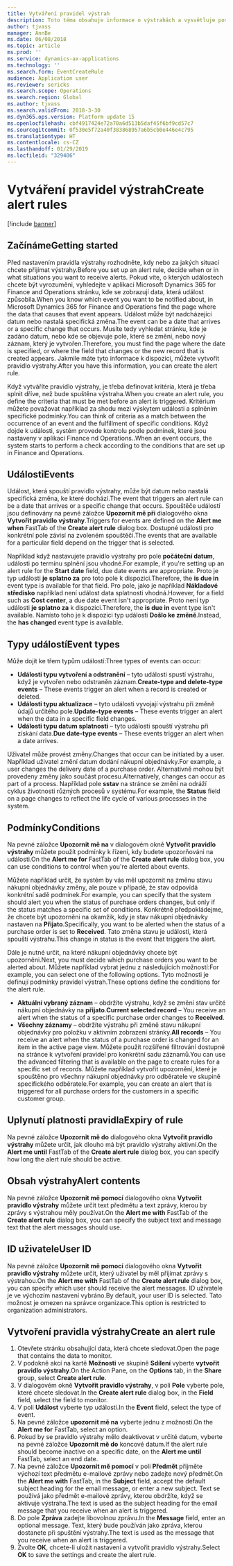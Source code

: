 ```yaml
---
title: Vytváření pravidel výstrah
description: Toto téma obsahuje informace o výstrahách a vysvětluje postup při vytvoření pravidla výstrahy, abyste byli upozorněni na události, jako je například následné datum nebo nastalá specifická změna.
author: tjvass
manager: AnnBe
ms.date: 06/08/2018
ms.topic: article
ms.prod: ''
ms.service: dynamics-ax-applications
ms.technology: ''
ms.search.form: EventCreateRule
audience: Application user
ms.reviewer: sericks
ms.search.scope: Operations
ms.search.region: Global
ms.author: tjvass
ms.search.validFrom: 2018-3-30
ms.dyn365.ops.version: Platform update 15
ms.openlocfilehash: cbf4917424e72a70a6d513b5daf45f6bf9cd57c7
ms.sourcegitcommit: 0f530e5f72a40f383868957a6b5cb0e446e4c795
ms.translationtype: HT
ms.contentlocale: cs-CZ
ms.lasthandoff: 01/29/2019
ms.locfileid: "329406"
---
```

# <a name="create-alert-rules"></a><span data-ttu-id="be585-103">Vytváření pravidel výstrah</span><span class="sxs-lookup"><span data-stu-id="be585-103">Create alert rules</span></span>

[!include [banner](../includes/banner.md)]

## <a name="getting-started"></a><span data-ttu-id="be585-104">Začínáme</span><span class="sxs-lookup"><span data-stu-id="be585-104">Getting started</span></span>

<span data-ttu-id="be585-105">Před nastavením pravidla výstrahy rozhodněte, kdy nebo za jakých situací chcete přijímat výstrahy.</span><span class="sxs-lookup"><span data-stu-id="be585-105">Before you set up an alert rule, decide when or in what situations you want to receive alerts.</span></span> <span data-ttu-id="be585-106">Pokud víte, o kterých událostech chcete být vyrozuměni, vyhledejte v aplikaci Microsoft Dynamics 365 for Finance and Operations stránku, kde se zobrazují data, která událost způsobila.</span><span class="sxs-lookup"><span data-stu-id="be585-106">When you know which event you want to be notified about, in Microsoft Dynamics 365 for Finance and Operations find the page where the data that causes that event appears.</span></span> <span data-ttu-id="be585-107">Událost může být nadcházející datum nebo nastalá specifická změna.</span><span class="sxs-lookup"><span data-stu-id="be585-107">The event can be a date that arrives or a specific change that occurs.</span></span> <span data-ttu-id="be585-108">Musíte tedy vyhledat stránku, kde je zadáno datum, nebo kde se objevuje pole, které se změní, nebo nový záznam, který je vytvořen.</span><span class="sxs-lookup"><span data-stu-id="be585-108">Therefore, you must find the page where the date is specified, or where the field that changes or the new record that is created appears.</span></span> <span data-ttu-id="be585-109">Jakmile máte tyto informace k dispozici, můžete vytvořit pravidlo výstrahy.</span><span class="sxs-lookup"><span data-stu-id="be585-109">After you have this information, you can create the alert rule.</span></span>

<span data-ttu-id="be585-110">Když vytváříte pravidlo výstrahy, je třeba definovat kritéria, která je třeba splnit dříve, než bude spuštěna výstraha.</span><span class="sxs-lookup"><span data-stu-id="be585-110">When you create an alert rule, you define the criteria that must be met before an alert is triggered.</span></span> <span data-ttu-id="be585-111">Kritérium můžete považovat například za shodu mezi výskytem události a splněním specifické podmínky.</span><span class="sxs-lookup"><span data-stu-id="be585-111">You can think of criteria as a match between the occurrence of an event and the fulfillment of specific conditions.</span></span> <span data-ttu-id="be585-112">Když dojde k události, systém provede kontrolu podle podmínek, které jsou nastaveny v aplikaci Finance nd Operations..</span><span class="sxs-lookup"><span data-stu-id="be585-112">When an event occurs, the system starts to perform a check according to the conditions that are set up in Finance and Operations.</span></span>

## <a name="events"></a><span data-ttu-id="be585-113">Události</span><span class="sxs-lookup"><span data-stu-id="be585-113">Events</span></span>

<span data-ttu-id="be585-114">Událost, která spouští pravidlo výstrahy, může být datum nebo nastalá specifická změna, ke které dochází.</span><span class="sxs-lookup"><span data-stu-id="be585-114">The event that triggers an alert rule can be a date that arrives or a specific change that occurs.</span></span> <span data-ttu-id="be585-115">Spouštěče událostí jsou definovány na pevné záložce **Upozornit mě při** dialogového okna **Vytvořit pravidlo výstrahy**.</span><span class="sxs-lookup"><span data-stu-id="be585-115">Triggers for events are defined on the **Alert me when** FastTab of the **Create alert rule** dialog box.</span></span> <span data-ttu-id="be585-116">Dostupné události pro konkrétní pole závisí na zvoleném spouštěči.</span><span class="sxs-lookup"><span data-stu-id="be585-116">The events that are available for a particular field depend on the trigger that is selected.</span></span>

<span data-ttu-id="be585-117">Například když nastavujete pravidlo výstrahy pro pole **počáteční datum**, události po termínu splnění jsou vhodné.</span><span class="sxs-lookup"><span data-stu-id="be585-117">For example, if you're setting up an alert rule for the **Start date** field, due date events are appropriate.</span></span> <span data-ttu-id="be585-118">Proto je typ události **je splatno za** pro toto pole k dispozici.</span><span class="sxs-lookup"><span data-stu-id="be585-118">Therefore, the **is due in** event type is available for that field.</span></span> <span data-ttu-id="be585-119">Pro pole, jako je například **Nákladové středisko** například není událost data splatnosti vhodná.</span><span class="sxs-lookup"><span data-stu-id="be585-119">However, for a field such as **Cost center**, a due date event isn't appropriate.</span></span> <span data-ttu-id="be585-120">Proto není typ události **je splatno za** k dispozici.</span><span class="sxs-lookup"><span data-stu-id="be585-120">Therefore, the **is due in** event type isn't available.</span></span> <span data-ttu-id="be585-121">Namísto toho je k dispozici typ události **Došlo ke změně**.</span><span class="sxs-lookup"><span data-stu-id="be585-121">Instead, the **has changed** event type is available.</span></span>

## <a name="event-types"></a><span data-ttu-id="be585-122">Typy událostí</span><span class="sxs-lookup"><span data-stu-id="be585-122">Event types</span></span>

<span data-ttu-id="be585-123">Může dojít ke třem typům událostí:</span><span class="sxs-lookup"><span data-stu-id="be585-123">Three types of events can occur:</span></span>

- <span data-ttu-id="be585-124">**Události typu vytvoření a odstranění** – tyto události spustí výstrahu, když je vytvořen nebo odstraněn záznam.</span><span class="sxs-lookup"><span data-stu-id="be585-124">**Create-type and delete-type events** – These events trigger an alert when a record is created or deleted.</span></span>
- <span data-ttu-id="be585-125">**Události typu aktualizace** – tyto události vyvojají výstrahu při změně údajů určitého pole.</span><span class="sxs-lookup"><span data-stu-id="be585-125">**Update-type events** – These events trigger an alert when the data in a specific field changes.</span></span>
- <span data-ttu-id="be585-126">**Události typu datum splatnosti** – tyto události spouští výstrahu při získání data.</span><span class="sxs-lookup"><span data-stu-id="be585-126">**Due date-type events** – These events trigger an alert when a date arrives.</span></span>
    
<span data-ttu-id="be585-127">Uživatel může provést změny.</span><span class="sxs-lookup"><span data-stu-id="be585-127">Changes that occur can be initiated by a user.</span></span> <span data-ttu-id="be585-128">Například uživatel změní datum dodání nákupní objednávky.</span><span class="sxs-lookup"><span data-stu-id="be585-128">For example, a user changes the delivery date of a purchase order.</span></span> <span data-ttu-id="be585-129">Alternativně mohou být provedeny změny jako součást procesu.</span><span class="sxs-lookup"><span data-stu-id="be585-129">Alternatively, changes can occur as part of a process.</span></span> <span data-ttu-id="be585-130">Například pole **sstav** na stránce se změní na odráží cyklus životnosti různých procesů v systému.</span><span class="sxs-lookup"><span data-stu-id="be585-130">For example, the **Status** field on a page changes to reflect the life cycle of various processes in the system.</span></span>

## <a name="conditions"></a><span data-ttu-id="be585-131">Podmínky</span><span class="sxs-lookup"><span data-stu-id="be585-131">Conditions</span></span>

<span data-ttu-id="be585-132">Na pevné záložce **Upozornit mě na** v dialogovém okně **Vytvořit pravidlo výstrahy** můžete použít podmínky k řízení, kdy budete upozorňováni na události.</span><span class="sxs-lookup"><span data-stu-id="be585-132">On the **Alert me for** FastTab of the **Create alert rule** dialog box, you can use conditions to control when you're alerted about events.</span></span>

<span data-ttu-id="be585-133">Můžete například určit, že systém by vás měl upozornit na změnu stavu nákupní objednávky změny, ale pouze v případě, že stav odpovídá konkrétní sadě podmínek.</span><span class="sxs-lookup"><span data-stu-id="be585-133">For example, you can specify that the system should alert you when the status of purchase orders changes, but only if the status matches a specific set of conditions.</span></span> <span data-ttu-id="be585-134">Konkrétně předpokládejme, že chcete být upozorněni na okamžik, kdy je stav nákupní objednávky nastaven na **Přijato**.</span><span class="sxs-lookup"><span data-stu-id="be585-134">Specifically, you want to be alerted when the status of a purchase order is set to **Received**.</span></span> <span data-ttu-id="be585-135">Tato změna stavu je událostí, která spouští výstrahu.</span><span class="sxs-lookup"><span data-stu-id="be585-135">This change in status is the event that triggers the alert.</span></span>

<span data-ttu-id="be585-136">Dále je nutné určit, na které nákupní objednávky chcete být upozorněni.</span><span class="sxs-lookup"><span data-stu-id="be585-136">Next, you must decide which purchase orders you want to be alerted about.</span></span> <span data-ttu-id="be585-137">Můžete například vybrat jednu z následujících možností:</span><span class="sxs-lookup"><span data-stu-id="be585-137">For example, you can select one of the following options.</span></span> <span data-ttu-id="be585-138">Tyto možnosti je definují podmínky pravidel výstrah.</span><span class="sxs-lookup"><span data-stu-id="be585-138">These options define the conditions for the alert rule.</span></span>

- <span data-ttu-id="be585-139">**Aktuální vybraný záznam** – obdržíte výstrahu, když se změní stav určité nákupní objednávky na **přijato**.</span><span class="sxs-lookup"><span data-stu-id="be585-139">**Current selected record** – You receive an alert when the status of a specific purchase order changes to **Received**.</span></span>
- <span data-ttu-id="be585-140">**Všechny záznamy** – obdržíte výstrahu při změně stavu nákupní objednávky pro položku v aktivním zobrazení stránky.</span><span class="sxs-lookup"><span data-stu-id="be585-140">**All records** – You receive an alert when the status of a purchase order is changed for an item in the active page view.</span></span> <span data-ttu-id="be585-141">Můžete použít rozšířené filtrování dostupné na stránce k vytvoření pravidel pro konkrétní sadu záznamů.</span><span class="sxs-lookup"><span data-stu-id="be585-141">You can use the advanced filtering that is available on the page to create rules for a specific set of records.</span></span> <span data-ttu-id="be585-142">Můžete například vytvořit upozornění, které je spouštěno pro všechny nákupní objednávky pro odběratele ve skupině specifického odběratele.</span><span class="sxs-lookup"><span data-stu-id="be585-142">For example, you can create an alert that is triggered for all purchase orders for the customers in a specific customer group.</span></span>
    
## <a name="expiry-of-rule"></a><span data-ttu-id="be585-143">Uplynutí platnosti pravidla</span><span class="sxs-lookup"><span data-stu-id="be585-143">Expiry of rule</span></span>

<span data-ttu-id="be585-144">Na pevné záložce **Upozornit mě do** dialogového okna **Vytvořit pravidlo výstrahy** můžete určit, jak dlouho má být pravidlo výstrahy aktivní.</span><span class="sxs-lookup"><span data-stu-id="be585-144">On the **Alert me until** FastTab of the **Create alert rule** dialog box, you can specify how long the alert rule should be active.</span></span>

## <a name="alert-contents"></a><span data-ttu-id="be585-145">Obsah výstrahy</span><span class="sxs-lookup"><span data-stu-id="be585-145">Alert contents</span></span>

<span data-ttu-id="be585-146">Na pevné záložce **Upozornit mě pomocí** dialogového okna **Vytvořit pravidlo výstrahy** můžete určit text předmětu a text zprávy, kterou by zprávy s výstrahou měly používat.</span><span class="sxs-lookup"><span data-stu-id="be585-146">On the **Alert me with** FastTab of the **Create alert rule** dialog box, you can specify the subject text and message text that the alert messages should use.</span></span>

## <a name="user-id"></a><span data-ttu-id="be585-147">ID uživatele</span><span class="sxs-lookup"><span data-stu-id="be585-147">User ID</span></span>

<span data-ttu-id="be585-148">Na pevné záložce **Upozornit mě pomocí** dialogového okna **Vytvořit pravidlo výstrahy** můžete určit, který uživatel by měl přijímat zprávy s výstrahou.</span><span class="sxs-lookup"><span data-stu-id="be585-148">On the **Alert me with** FastTab of the **Create alert rule** dialog box, you can specify which user should receive the alert messages.</span></span> <span data-ttu-id="be585-149">ID uživatele je ve výchozím nastavení vybráno.</span><span class="sxs-lookup"><span data-stu-id="be585-149">By default, your user ID is selected.</span></span> <span data-ttu-id="be585-150">Tato možnost je omezen na správce organizace.</span><span class="sxs-lookup"><span data-stu-id="be585-150">This option is restricted to organization administrators.</span></span>

## <a name="create-an-alert-rule"></a><span data-ttu-id="be585-151">Vytvoření pravidla výstrahy</span><span class="sxs-lookup"><span data-stu-id="be585-151">Create an alert rule</span></span>

1. <span data-ttu-id="be585-152">Otevřete stránku obsahující data, která chcete sledovat.</span><span class="sxs-lookup"><span data-stu-id="be585-152">Open the page that contains the data to monitor.</span></span>
2. <span data-ttu-id="be585-153">V podokně akcí na kartě **Možnosti** ve skupině **Sdílení** vyberte **vytvořit pravidlo výstrahy**.</span><span class="sxs-lookup"><span data-stu-id="be585-153">On the Action Pane, on the **Options** tab, in the **Share** group, select **Create alert rule**.</span></span>
3. <span data-ttu-id="be585-154">V dialogovém okně **Vytvořit pravidlo výstrahy**, v poli **Pole** vyberte pole, které chcete sledovat.</span><span class="sxs-lookup"><span data-stu-id="be585-154">In the **Create alert rule** dialog box, in the **Field** field, select the field to monitor.</span></span>
4. <span data-ttu-id="be585-155">V poli **Událost** vyberte typ události.</span><span class="sxs-lookup"><span data-stu-id="be585-155">In the **Event** field, select the type of event.</span></span>
5. <span data-ttu-id="be585-156">Na pevné záložce **upozornit mě na** vyberte jednu z možností.</span><span class="sxs-lookup"><span data-stu-id="be585-156">On the **Alert me for** FastTab, select an option.</span></span>
6. <span data-ttu-id="be585-157">Pokud by se pravidlo výstrahy mělo deaktivovat v určité datum, vyberte na pevné záložce **Upozornit mě do** koncové datum.</span><span class="sxs-lookup"><span data-stu-id="be585-157">If the alert rule should become inactive on a specific date, on the **Alert me until** FastTab, select an end date.</span></span>
7. <span data-ttu-id="be585-158">Na pevné záložce **Upozornit mě pomocí** v poli **Předmět** přijměte výchozí text předmětu e-mailové zprávy nebo zadejte nový předmět.</span><span class="sxs-lookup"><span data-stu-id="be585-158">On the **Alert me with** FastTab, in the **Subject** field, accept the default subject heading for the email message, or enter a new subject.</span></span> <span data-ttu-id="be585-159">Text se používá jako předmět e-mailové zprávy, kterou obdržíte, když se aktivuje výstraha.</span><span class="sxs-lookup"><span data-stu-id="be585-159">The text is used as the subject heading for the email message that you receive when an alert is triggered.</span></span>
8. <span data-ttu-id="be585-160">Do pole **Zpráva** zadejte libovolnou zprávu.</span><span class="sxs-lookup"><span data-stu-id="be585-160">In the **Message** field, enter an optional message.</span></span> <span data-ttu-id="be585-161">Text, který bude používán jako zpráva, kterou dostanete při spuštění výstrahy.</span><span class="sxs-lookup"><span data-stu-id="be585-161">The text is used as the message that you receive when an alert is triggered.</span></span>
9. <span data-ttu-id="be585-162">Zvolte **OK**, chcete-li uložit nastavení a vytvořit pravidlo výstrahy.</span><span class="sxs-lookup"><span data-stu-id="be585-162">Select **OK** to save the settings and create the alert rule.</span></span>
